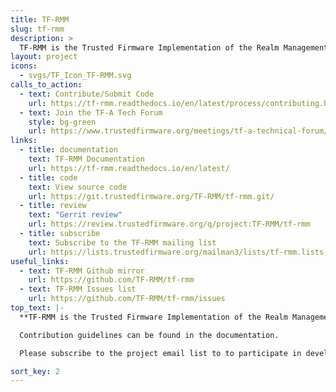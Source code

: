 ```yaml
---
title: TF-RMM
slug: tf-rmm
description: >
  TF-RMM is the Trusted Firmware Implementation of the Realm Management Monitor (RMM) Specification which is part of Arm Confidential Compute Architecture (Arm CCA).
layout: project
icons:
  - svgs/TF_Icon_TF-RMM.svg
calls_to_action:
  - text: Contribute/Submit Code
    url: https://tf-rmm.readthedocs.io/en/latest/process/contributing.html
  - text: Join the TF-A Tech Forum
    style: bg-green
    url: https://www.trustedfirmware.org/meetings/tf-a-technical-forum/
links:
  - title: documentation
    text: TF-RMM Documentation
    url: https://tf-rmm.readthedocs.io/en/latest/
  - title: code
    text: View source code
    url: https://git.trustedfirmware.org/TF-RMM/tf-rmm.git/
  - title: review
    text: "Gerrit review"
    url: https://review.trustedfirmware.org/q/project:TF-RMM/tf-rmm
  - title: subscribe
    text: Subscribe to the TF-RMM mailing list
    url: https://lists.trustedfirmware.org/mailman3/lists/tf-rmm.lists.trustedfirmware.org/
useful_links:
  - text: TF-RMM Github mirror
    url: https://github.com/TF-RMM/tf-rmm
  - text: TF-RMM Issues list
    url: https://github.com/TF-RMM/tf-rmm/issues
top_text: |-
  **TF-RMM is the Trusted Firmware Implementation of the Realm Management Monitor (RMM) Specification which is part of Arm Confidential Compute Architecture (Arm CCA). Arm CCA is an architecture which provides Protected Execution Environments called Realms.**

  Contribution guidelines can be found in the documentation.

  Please subscribe to the project email list to to participate in development discussions.

sort_key: 2
---
```

